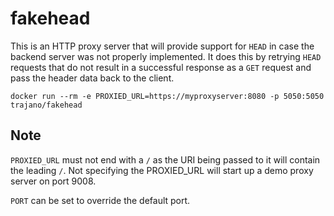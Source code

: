 fakehead
========
This is an HTTP proxy server that will provide support for `HEAD` in case the backend server was not properly implemented.  It does this by retrying `HEAD` requests that do not result in a successful response as a `GET` request and pass the header data back to the client.

    docker run --rm -e PROXIED_URL=https://myproxyserver:8080 -p 5050:5050 trajano/fakehead 

## Note

`PROXIED_URL` must not end with a `/` as the URI being passed to it will contain the leading `/`.  Not specifying the PROXIED_URL will start up a demo proxy server on port 9008.

`PORT` can be set to override the default port.